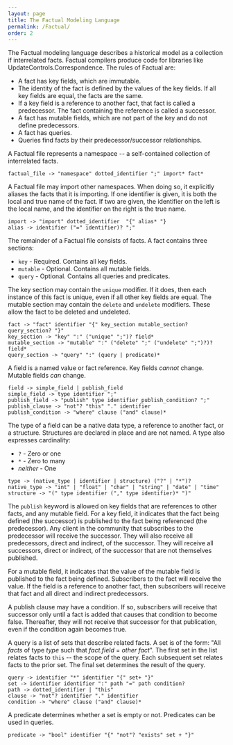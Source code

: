 ```yaml
---
layout: page
title: The Factual Modeling Language
permalink: /Factual/
order: 2
---
```


The Factual modeling language describes a historical model as a collection if interrelated facts. Factual compilers produce code for libraries like UpdateControls.Correspondence. The rules of Factual are:

- A fact has key fields, which are immutable.
- The identity of the fact is defined by the values of the key fields. If all key fields are equal, the facts are the same.
- If a key field is a reference to another fact, that fact is called a predecessor. The fact containing the reference is called a successor.
- A fact has mutable fields, which are not part of the key and do not define predecessors.
- A fact has queries.
- Queries find facts by their predecessor/successor relationships.

A Factual file represents a namespace -- a self-contained collection of interrelated facts.

```
factual_file -> "namespace" dotted_identifier ";" import* fact*
```

A Factual file may import other namespaces. When doing so, it explicitly aliases the facts that it is importing. If one identifier is given, it is both the local and true name of the fact. If two are given, the identifier on the left is the local name, and the identifier on the right is the true name.

```
import -> "import" dotted_identifier  "{" alias* "}
alias -> identifier ("=" identifier)? ";"
```

The remainder of a Factual file consists of facts. A fact contains three sections:

- `key` - Required. Contains all key fields.
- `mutable` - Optional. Contains all mutable fields.
- `query` - Optional. Contains all queries and predicates.

The key section may contain the `unique` modifier. If it does, then each instance of this fact is unique, even if all other key fields are equal. The mutable section may contain the `delete` and `undelete` modifiers. These allow the fact to be deleted and undeleted.

```
fact -> "fact" identifier "{" key_section mutable_section? query_section? "}"
key_section -> "key" ":" ("unique" ";")? field*
mutable_section -> "mutable" ":" ("delete" ";" ("undelete" ";")?)? field*
query_section -> "query" ":" (query | predicate)*
```

A field is a named value or fact reference. Key fields *cannot* change. Mutable fields *can* change.

```
field -> simple_field | publish_field
simple_field -> type identifier ";"
publish_field -> "publish" type identifier publish_condition? ";"
publish_clause -> "not"? "this" "." identifier
publish_condition -> "where" clause ("and" clause)*
```

The type of a field can be a native data type, a reference to another fact, or a structure. Structures are declared in place and are not named. A type also expresses cardinality:

- `?` - Zero or one
- `*` - Zero to many
- *neither* - One

```
type -> (native_type | identifier | structure) ("?" | "*")?
native_type -> "int" | "float" | "char" | "string" | "date" | "time"
structure -> "(" type identifier ("," type identifier)* ")"
```

The `publish` keyword is allowed on key fields that are references to other facts, and any mutable field. For a key field, it indicates that the fact being defined (the successor) is published to the fact being referenced (the predecessor). Any client in the community that subscribes to the predecessor will receive the successor. They will also receive all predecessors, direct and indirect, of the successor. They will receive all successors, direct or indirect, of the successor that are not themselves published.

For a mutable field, it indicates that the value of the mutable field is published to the fact being defined. Subscribers to the fact will receive the value. If the field is a reference to another fact, then subscribers will receive that fact and all direct and indirect predecessors.

A publish clause may have a condition. If so, subscribers will receive that successor only until a fact is added that causes that condition to become false. Thereafter, they will not receive that successor for that publication, even if the condition again becomes true.

A query is a list of sets that describe related facts. A set is of the form: "All *facts* of type *type* such that *fact*.*field* = *other fact*". The first set in the list relates facts to `this` -- the scope of the query. Each subsequent set relates facts to the prior set. The final set determines the result of the query.

```
query -> identifier "*" identifier "{" set+ "}"
set -> identifier identifier ":" path "=" path condition?
path -> dotted_identifier | "this"
clause -> "not"? identifier "." identifier
condition -> "where" clause ("and" clause)*
```

A predicate determines whether a set is empty or not. Predicates can be used in queries.

```
predicate -> "bool" identifier "{" "not"? "exists" set + "}"
```
